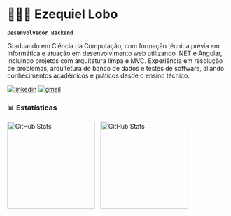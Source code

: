 # 👩🏻‍💻 Ezequiel Lobo

**`Desenvolvedor Backend`**

Graduando em Ciência da Computação, com formação técnica prévia em
Informática e atuação em desenvolvimento web utilizando .NET e Angular,
incluindo projetos com arquitetura limpa e MVC.  Experiência em
resolução de problemas, arquitetura de banco de dados e testes de
software, aliando conhecimentos acadêmicos e práticos desde o ensino
técnico.

[![linkedin](https://img.shields.io/badge/LinkedIn-0077B5?style=for-the-badge&logo=linkedin&logoColor=white)](https://www.linkedin.com/in/ezequiel-lobo-a1336b326/)
[![gmail](https://img.shields.io/badge/Gmail-D14836?style=for-the-badge&logo=gmail&logoColor=white)](https://mail.google.com/mail/u/?authuser=ezeklobo.dev@gmail.com)

### 📊 Estatísticas

<p>
  <img 
    align="left" 
    alt="GitHub Stats" 
    height="200" 
    style="padding-right: 10px;" 
    src="https://github-readme-stats.vercel.app/api?username=Ezeklobo&show_icons=true&theme=tokyonight&include_all_commits=true&locale=pt-br" 
  />

<img 
      align="left" 
      alt="GitHub Stats" 
      height="200" 
      src="https://github-readme-stats.vercel.app/api/top-langs/?username=Ezeklobo&theme=tokyonight&layout=compact&custom_title=Tecnologias&langs_count=9" 
  />